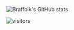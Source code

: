<!--START_SECTION:waka-->
<!--END_SECTION:waka-->

![Braffolk's GitHub stats](https://github-readme-stats.vercel.app/api?username=braffolk&count_private=true&show_icons=true&theme=cobalt)

![visitors](https://visitor-badge.glitch.me/badge?page_id=Braffolk.Braffolk&left_color=gray&right_color=gray)
